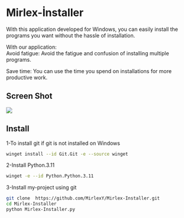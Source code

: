 
# Mirlex-İnstaller

With this application developed for Windows, you can easily install the programs you want without the hassle of installation.

With our application:          
Avoid fatigue: Avoid the fatigue and confusion of installing multiple programs.

Save time: You can use the time you spend on installations for more productive work.



## Screen Shot

![](https://i.hizliresim.com/oy6kdlh.png)

  
## Install
1-To install git if git is not installed on Windows

```bash
winget install --id Git.Git -e --source winget
```

2-Install Python.3.11

```bash
winget -e --id Python.Python.3.11
```


3-Install my-project using git

```bash
git clone  https://github.com/MirlexY/Mirlex-Installer.git
cd Mirlex-Installer
python Mirlex-Installer.py
```

